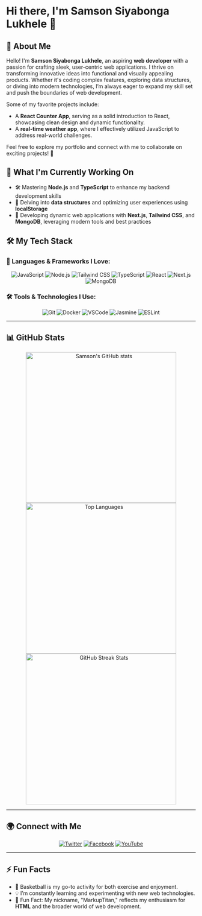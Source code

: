 # Hi there, I'm Samson Siyabonga Lukhele 👋

## 🚀 About Me

Hello! I'm **Samson Siyabonga Lukhele**, an aspiring **web developer** with a passion for crafting sleek, user-centric web applications. I thrive on transforming innovative ideas into functional and visually appealing products. Whether it's coding complex features, exploring data structures, or diving into modern technologies, I’m always eager to expand my skill set and push the boundaries of web development.

Some of my favorite projects include:

- A **React Counter App**, serving as a solid introduction to React, showcasing clean design and dynamic functionality.
- A **real-time weather app**, where I effectively utilized JavaScript to address real-world challenges.

Feel free to explore my portfolio and connect with me to collaborate on exciting projects! 🌟

## 🔭 What I'm Currently Working On

- 🛠 Mastering **Node.js** and **TypeScript** to enhance my backend development skills
- 🎯 Delving into **data structures** and optimizing user experiences using **localStorage**
- 🚧 Developing dynamic web applications with **Next.js**, **Tailwind CSS**, and **MongoDB**, leveraging modern tools and best practices

## 🛠 My Tech Stack

### 🔧 Languages & Frameworks I Love:

<p align="center">
    <img src="https://img.shields.io/badge/JavaScript-%23F7DF1E.svg?style=for-the-badge&logo=javascript&logoColor=black" alt="JavaScript">
    <img src="https://img.shields.io/badge/Node.js-%23339933.svg?style=for-the-badge&logo=nodedotjs&logoColor=white" alt="Node.js">
    <img src="https://img.shields.io/badge/Tailwind_CSS-grey?style=for-the-badge&logo=tailwind-css&logoColor=38B2AC" alt="Tailwind CSS">
    <img src="https://img.shields.io/badge/TypeScript-%232F74C0.svg?style=for-the-badge&logo=typescript&logoColor=white" alt="TypeScript">
    <img src="https://img.shields.io/badge/React-%2320232a.svg?style=for-the-badge&logo=react&logoColor=61DAFB" alt="React">
    <img src="https://img.shields.io/badge/Next.js-%23000000.svg?style=for-the-badge&logo=nextdotjs&logoColor=white" alt="Next.js">
    <img src="https://img.shields.io/badge/MongoDB-%2338E7A1.svg?style=for-the-badge&logo=mongodb&logoColor=white" alt="MongoDB">
</p>

### 🛠 Tools & Technologies I Use:

<p align="center">
    <img src="https://img.shields.io/badge/Git-%23F05032.svg?style=for-the-badge&logo=git&logoColor=white" alt="Git">
    <img src="https://img.shields.io/badge/Docker-%232496ED.svg?style=for-the-badge&logo=docker&logoColor=white" alt="Docker">
    <img src="https://img.shields.io/badge/VSCode-%23007ACC.svg?style=for-the-badge&logo=visual-studio-code&logoColor=white" alt="VSCode">
    <img src="https://img.shields.io/badge/Jasmine-%238A4182.svg?style=for-the-badge&logo=jasmine&logoColor=white" alt="Jasmine">
    <img src="https://img.shields.io/badge/ESLint-%234B32C3.svg?style=for-the-badge&logo=eslint&logoColor=white" alt="ESLint">
</p>

---

## 📊 GitHub Stats

<p align="center">
    <img src="https://github-readme-stats.vercel.app/api?username=markuptitan&show_icons=true&theme=dark&hide_border=true&card_width=500" alt="Samson's GitHub stats" width="400">
    <br>
    <img src="https://github-readme-stats.vercel.app/api/top-langs/?username=markuptitan&layout=compact&theme=dark&hide_border=true&card_width=500" alt="Top Languages" width="400">
    <br>
    <img src="https://github-readme-streak-stats.herokuapp.com/?user=markuptitan&theme=dark&hide_border=true&card_width=500" alt="GitHub Streak Stats" width="400">
</p>

---

## 🌍 Connect with Me

<p align="center">
    <a href="https://twitter.com/markuptitan"><img src="https://img.shields.io/badge/Twitter-%231DA1F2.svg?style=for-the-badge&logo=twitter&logoColor=white" alt="Twitter"></a>
    <a href="https://facebook.com/markuptitan"><img src="https://img.shields.io/badge/Facebook-%231877F2.svg?style=for-the-badge&logo=facebook&logoColor=white" alt="Facebook"></a>
    <a href="https://www.youtube.com/@markuptitan"><img src="https://img.shields.io/badge/YouTube-%23FF0000.svg?style=for-the-badge&logo=youtube&logoColor=white" alt="YouTube"></a>
</p>

---

## ⚡ Fun Facts

- 🏀 Basketball is my go-to activity for both exercise and enjoyment.
- 💡 I’m constantly learning and experimenting with new web technologies.
- 🎯 Fun Fact: My nickname, "MarkupTitan," reflects my enthusiasm for **HTML** and the broader world of web development.
